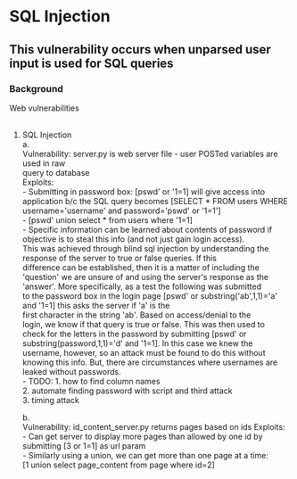 # SQL Injection #

## This vulnerability occurs when unparsed user input is used for SQL queries ##

### Background ###


Web vulnerabilities <br />
<br /> 
1. SQL Injection <br />
    a.<br/> 
    Vulnerability: server.py is web server file - user POSTed variables are used in raw <br />
    query to database <br />
    Exploits: <br />
        - Submitting in password box: [pswd' or '1=1] will give access into <br/>
            application  b/c the SQL query becomes [SELECT * FROM users WHERE<br/>
            username='username' and password='pswd' or '1=1'] <br />
        - [pswd' union select * from users where '1=1] <br />
        - Specific information can be learned about contents of password if <br/>
            objective is to steal this info (and not just gain login access). <br/>
            This was achieved through blind sql injection by understanding the <br/>
            response of the server to true or false queries. If this <br/>
            difference can be established, then it is a matter of including the <br/>
            'question' we are unsure of and using the server's response as the <br/>
            'answer'. More specifically, as a test the following was submitted
            <br/>
            to the password box in the login page [pswd' or
            substring('ab',1,1)='a' and '1=1] this asks the server if 'a' is the
            <br/>
            first character in the string 'ab'. Based on access/denial to the
            <br/>
            login, we know if that query is true or false. This was then used to
            <br/>
            check for the letters in the password by submitting [pswd' or
            <br/>
            substring(password,1,1)='d' and '1=1]. In this case we knew the
            <br/>
            username, however, so an attack must be found to do this without
            <br/>
            knowing this info. But, there are circumstances where usernames are
            <br/>
            leaked without passwords.
            <br/>
        - TODO: 1. how to find column names 
            <br/>
                2. automate finding password with script and third attack
            <br/>
                3. timing attack
            <br/>

    b.<br/>
    Vulnerability: id_content_server.py returns pages based on ids
    Exploits: <br/>
        - Can get server to display more pages than allowed by one id by submitting [3 or 1=1] as
            url param <br/>
        - Similarly using a union, we can get more than one page at a time: <br/>
            [1 union select page_content from page where id=2] <br/>
